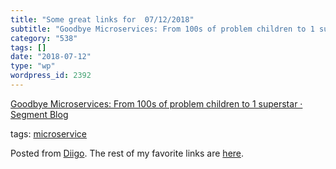 ```yaml
---
title: "Some great links for  07/12/2018"
subtitle: "Goodbye Microservices: From 100s of problem children to 1 superstar · Segment Blog"
category: "538"
tags: []
date: "2018-07-12"
type: "wp"
wordpress_id: 2392
---
```

[Goodbye Microservices: From 100s of problem children to 1 superstar · Segment Blog](https://segment.com/blog/goodbye-microservices/) 

 tags: [microservice](https://www.diigo.com/user/pitosalas/microservice)

Posted from [Diigo](https://www.diigo.com). The rest of my favorite links are [here](https://www.diigo.com/user/pitosalas).